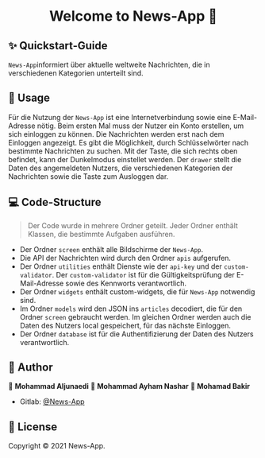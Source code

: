 
<h1 align="center">Welcome to News-App 👋</h1>


## ✨ Quickstart-Guide

`News-App`informiert über aktuelle weltweite Nachrichten, die in verschiedenen Kategorien unterteilt sind.


## 🚀 Usage

Für die Nutzung der `News-App` ist eine Internetverbindung sowie eine E-Mail-Adresse nötig.
Beim ersten Mal muss der Nutzer ein Konto erstellen, um sich einloggen zu können.
Die Nachrichten werden erst nach dem Einloggen angezeigt.
Es gibt die Möglichkeit, durch Schlüsselwörter nach bestimmte Nachrichten zu suchen.
Mit der Taste, die sich rechts oben befindet, kann der Dunkelmodus einstellet werden.
Der `drawer` stellt die Daten des angemeldeten Nutzers, die verschiedenen Kategorien der Nachrichten sowie die Taste zum Ausloggen dar.


## 💻 Code-Structure

>Der Code wurde in mehrere Ordner geteilt.
Jeder Ordner enthält Klassen, die bestimmte Aufgaben ausführen.

- Der Ordner `screen` enthält alle Bildschirme der `News-App`.
- Die API der Nachrichten wird durch den Ordner `apis` aufgerufen.
- Der Ordner `utilities` enthält Dienste wie der `api-key` und der `custom-validator`. Der `custom-validator` ist für die Gültigkeitsprüfung der E-Mail-Adresse sowie des Kennworts verantwortlich.
- Der Ordner `widgets` enthält custom-widgets, die für `News-App` notwendig sind.
- Im Ordner `models` wird den JSON ins `articles` decodiert, die für den Ordner `screen` gebraucht werden. Im gleichen Ordner werden auch die Daten des Nutzers  local gespeichert, für das nächste Einloggen.
- Der Ordner `database` ist für die Authentifizierung der Daten des Nutzers verantwortlich.



## 👤 Author

👤 **Mohammad Aljunaedi**
👤 **Mohammad Ayham Nashar**
👤 **Mohamad Bakir**


- Gitlab: [@News-App](https://gitlab.iue.fh-kiel.de/mob_sp_ws_2021/mob_sp_ws_2021.git)


## 📝 License

Copyright © 2021 News-App.<br />